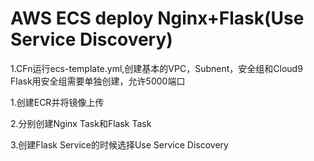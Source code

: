 # AWS ECS deploy Nginx+Flask(Use Service Discovery)

1.CFn运行ecs-template.yml,创建基本的VPC，Subnent，安全组和Cloud9
Flask用安全组需要单独创建，允许5000端口

1.创建ECR并将镜像上传

2.分别创建Nginx Task和Flask Task

3.创建Flask Service的时候选择Use Service Discovery